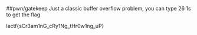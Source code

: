 ##pwn/gatekeep
Just a classic buffer overflow problem, you can type 26 1s to get the flag

lactf{sCr3am1nG_cRy1Ng_tHr0w1ng_uP}